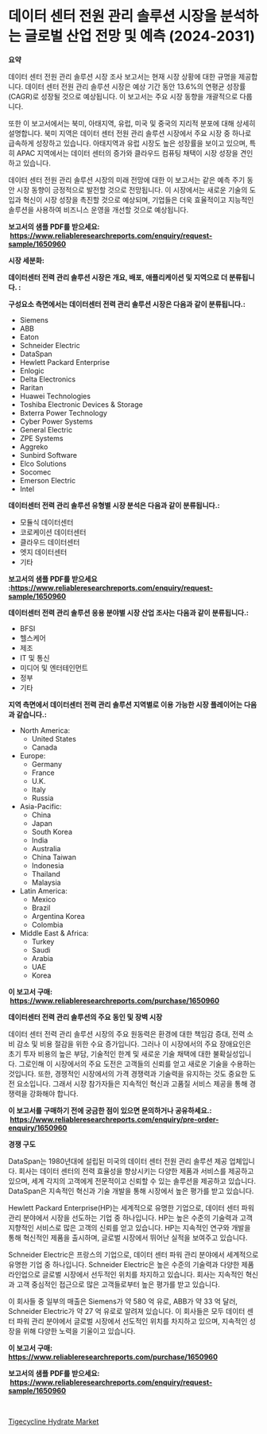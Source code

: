 <p><h1>데이터 센터 전원 관리 솔루션 시장을 분석하는 글로벌 산업 전망 및 예측 (2024-2031)</h1></p><p><strong>요약</strong></p>
<p><p>데이터 센터 전원 관리 솔루션 시장 조사 보고서는 현재 시장 상황에 대한 규명을 제공합니다. 데이터 센터 전원 관리 솔루션 시장은 예상 기간 동안 13.6%의 연평균 성장률(CAGR)로 성장될 것으로 예상됩니다. 이 보고서는 주요 시장 동향을 개괄적으로 다룹니다.</p><p>또한 이 보고서에서는 북미, 아태지역, 유럽, 미국 및 중국의 지리적 분포에 대해 상세히 설명합니다. 북미 지역은 데이터 센터 전원 관리 솔루션 시장에서 주요 시장 중 하나로 급속하게 성장하고 있습니다. 아태지역과 유럽 시장도 높은 성장률을 보이고 있으며, 특히 APAC 지역에서는 데이터 센터의 증가와 클라우드 컴퓨팅 채택이 시장 성장을 견인하고 있습니다.</p><p>데이터 센터 전원 관리 솔루션 시장의 미래 전망에 대한 이 보고서는 같은 예측 주기 동안 시장 동향이 긍정적으로 발전할 것으로 전망됩니다. 이 시장에서는 새로운 기술의 도입과 혁신이 시장 성장을 촉진할 것으로 예상되며, 기업들은 더욱 효율적이고 지능적인 솔루션을 사용하여 비즈니스 운영을 개선할 것으로 예상됩니다.</p></p>
<p><strong>보고서의 샘플 PDF를 받으세요: &nbsp;<a href="https://www.reliableresearchreports.com/enquiry/request-sample/1650960">https://www.reliableresearchreports.com/enquiry/request-sample/1650960</a></strong></p>
<p><strong>시장 세분화:</strong></p>
<p><strong> 데이터센터 전력 관리 솔루션 시장은 개요, 배포, 애플리케이션 및 지역으로 더 분류됩니다. :</strong></p>
<p><strong>구성요소 측면에서는 데이터센터 전력 관리 솔루션 시장은 다음과 같이 분류됩니다.:</strong></p>
<p><ul><li>Siemens</li><li>ABB</li><li>Eaton</li><li>Schneider Electric</li><li>DataSpan</li><li>Hewlett Packard Enterprise</li><li>Enlogic</li><li>Delta Electronics</li><li>Raritan</li><li>Huawei Technologies</li><li>Toshiba Electronic Devices & Storage</li><li>Bxterra Power Technology</li><li>Cyber Power Systems</li><li>General Electric</li><li>ZPE Systems</li><li>Aggreko</li><li>Sunbird Software</li><li>Elco Solutions</li><li>Socomec</li><li>Emerson Electric</li><li>Intel</li></ul></p>
<p><strong> 데이터센터 전력 관리 솔루션 유형별 시장 분석은 다음과 같이 분류됩니다.:</strong></p>
<p><ul><li>모듈식 데이터센터</li><li>코로케이션 데이터센터</li><li>클라우드 데이터센터</li><li>엣지 데이터센터</li><li>기타</li></ul></p>
<p><strong>보고서의 샘플 PDF를 받으세요 :<a href="https://www.reliableresearchreports.com/enquiry/request-sample/1650960">https://www.reliableresearchreports.com/enquiry/request-sample/1650960</a></strong></p>
<p><strong> 데이터센터 전력 관리 솔루션 응용 분야별 시장 산업 조사는 다음과 같이 분류됩니다.:</strong></p>
<p><ul><li>BFSI</li><li>헬스케어</li><li>제조</li><li>IT 및 통신</li><li>미디어 및 엔터테인먼트</li><li>정부</li><li>기타</li></ul></p>
<p><strong>지역 측면에서 데이터센터 전력 관리 솔루션 지역별로 이용 가능한 시장 플레이어는 다음과 같습니다.:</strong></p>
<p><ul>
    <li>
        North America:
        <ul>
            <li>United States</li>
            <li>Canada</li>
        </ul>
    </li>
    <li>
        Europe:
        <ul>
            <li>Germany</li>
            <li>France</li>
            <li>U.K.</li>
            <li>Italy</li>
            <li>Russia</li>
        </ul>
    </li>
    <li>
        Asia-Pacific:
        <ul>
            <li>China</li>
            <li>Japan</li>
            <li>South Korea</li>
            <li>India</li>
            <li>Australia</li>
            <li>China Taiwan</li>
            <li>Indonesia</li>
            <li>Thailand</li>
            <li>Malaysia</li>
        </ul>
    </li>
    <li>
        Latin America:
        <ul>
            <li>Mexico</li>
            <li>Brazil</li>
            <li>Argentina Korea</li>
            <li>Colombia</li>
        </ul>
    </li>
    <li>
        Middle East & Africa:
        <ul>
            <li>Turkey</li>
            <li>Saudi</li>
            <li>Arabia</li>
            <li>UAE</li>
            <li>Korea</li>
        </ul>
    </li>
    </ul></p>
<p><strong>이 보고서 구매: &nbsp;<a href="https://www.reliableresearchreports.com/purchase/1650960">https://www.reliableresearchreports.com/purchase/1650960</a></strong></p>
<p><strong>데이터센터 전력 관리 솔루션의 주요 동인 및 장벽 시장</strong></p>
<p><p>데이터 센터 전력 관리 솔루션 시장의 주요 원동력은 환경에 대한 책임감 증대, 전력 소비 감소 및 비용 절감을 위한 수요 증가입니다. 그러나 이 시장에서의 주요 장애요인은 초기 투자 비용의 높은 부담, 기술적인 한계 및 새로운 기술 채택에 대한 불확실성입니다. 그로인해 이 시장에서의 주요 도전은 고객들의 신뢰를 얻고 새로운 기술을 수용하는 것입니다. 또한, 경쟁적인 시장에서의 가격 경쟁력과 기술력을 유지하는 것도 중요한 도전 요소입니다.  그래서 시장 참가자들은 지속적인 혁신과 고품질 서비스 제공을 통해 경쟁력을 강화해야 합니다.</p></p>
<p><strong>이 보고서를 구매하기 전에 궁금한 점이 있으면 문의하거나 공유하세요.: &nbsp;<a href="https://www.reliableresearchreports.com/enquiry/pre-order-enquiry/1650960">https://www.reliableresearchreports.com/enquiry/pre-order-enquiry/1650960</a></strong></p>
<p><strong>경쟁 구도</strong></p>
<p><p>DataSpan는 1980년대에 설립된 미국의 데이터 센터 전원 관리 솔루션 제공 업체입니다. 회사는 데이터 센터의 전력 효율성을 향상시키는 다양한 제품과 서비스를 제공하고 있으며, 세계 각지의 고객에게 전문적이고 신뢰할 수 있는 솔루션을 제공하고 있습니다. DataSpan은 지속적인 혁신과 기술 개발을 통해 시장에서 높은 평가를 받고 있습니다.</p><p>Hewlett Packard Enterprise(HP)는 세계적으로 유명한 기업으로, 데이터 센터 파워 관리 분야에서 시장을 선도하는 기업 중 하나입니다. HP는 높은 수준의 기술력과 고객 지향적인 서비스로 많은 고객의 신뢰를 얻고 있습니다. HP는 지속적인 연구와 개발을 통해 혁신적인 제품을 출시하며, 글로벌 시장에서 뛰어난 실적을 보여주고 있습니다.</p><p>Schneider Electric은 프랑스의 기업으로, 데이터 센터 파워 관리 분야에서 세계적으로 유명한 기업 중 하나입니다. Schneider Electric은 높은 수준의 기술력과 다양한 제품 라인업으로 글로벌 시장에서 선두적인 위치를 차지하고 있습니다. 회사는 지속적인 혁신과 고객 중심적인 접근으로 많은 고객들로부터 높은 평가를 받고 있습니다.</p><p>이 회사들 중 일부의 매출은 Siemens가 약 580 억 유로, ABB가 약 33 억 달러, Schneider Electric가 약 27 억 유로로 알려져 있습니다. 이 회사들은 모두 데이터 센터 파워 관리 분야에서 글로벌 시장에서 선도적인 위치를 차지하고 있으며, 지속적인 성장을 위해 다양한 노력을 기울이고 있습니다.</p></p>
<p><strong>이 보고서 구매: &nbsp; <a href="https://www.reliableresearchreports.com/purchase/1650960">https://www.reliableresearchreports.com/purchase/1650960</a></strong></p>
<p><strong>보고서의 샘플 PDF를 받으세요: &nbsp;<a href="https://www.reliableresearchreports.com/enquiry/request-sample/1650960">https://www.reliableresearchreports.com/enquiry/request-sample/1650960</a></strong><strong></strong></p>
<p>&nbsp;</p>
<p><p><a href="https://cautious-neon-760.notion.site/Tigecycline-Hydrate-Market-Size-Focuses-on-Market-Dynamics-In-Depth-Analysis-and-Future-Projections-5bc5fb18862145998444e32a975b90c9">Tigecycline Hydrate Market</a></p></p>